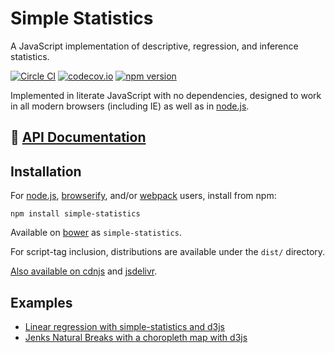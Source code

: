 # Simple Statistics

A JavaScript implementation of descriptive, regression, and inference statistics.

[![Circle CI](https://circleci.com/gh/simple-statistics/simple-statistics/tree/master.svg?style=svg)](https://circleci.com/gh/simple-statistics/simple-statistics/tree/master)
[![codecov.io](https://codecov.io/github/simple-statistics/simple-statistics/coverage.svg?branch=master)](https://codecov.io/github/simple-statistics/simple-statistics?branch=master)
[![npm version](https://badge.fury.io/js/simple-statistics.svg)](http://badge.fury.io/js/simple-statistics)

Implemented in literate JavaScript with no dependencies, designed to work
in all modern browsers (including IE) as well as in [node.js](https://nodejs.org/).

## :green_book: [API Documentation](http://simplestatistics.org/docs/)

## Installation

For [node.js](https://nodejs.org/), [browserify](http://browserify.org/),
and/or [webpack](http://webpack.github.io/) users, install from npm:

    npm install simple-statistics

Available on [bower](http://bower.io/) as `simple-statistics`.

For script-tag inclusion, distributions are available under the `dist/`
directory.

[Also available on cdnjs](https://cdnjs.com/libraries/simple-statistics)
and [jsdelivr](http://www.jsdelivr.com/#!simple-statistics).

## Examples

* [Linear regression with simple-statistics and d3js](http://bl.ocks.org/3931800)
* [Jenks Natural Breaks with a choropleth map with d3js](http://bl.ocks.org/tmcw/4969184)
